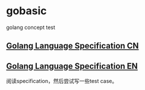 # gobasic
golang concept test

## [Golang Language Specification CN](https://golang.google.cn/ref/spec)
## [Golang Language Specification EN](https://golang.org/ref/spec)
阅读specification，然后尝试写一些test case。